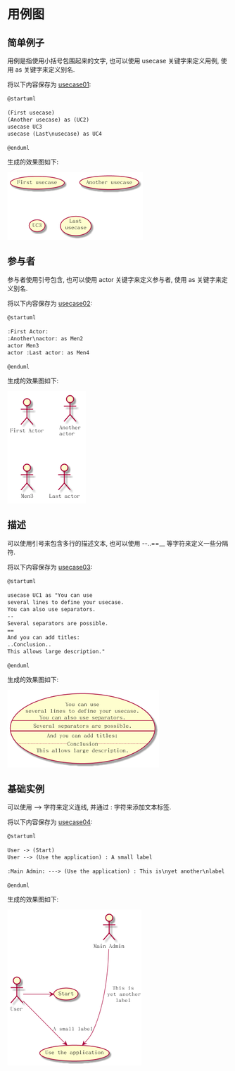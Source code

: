 # 用例图 #

## 简单例子 ##

用例是指使用小括号包围起来的文字, 也可以使用 usecase 关键字来定义用例, 使用 as 关键字来定义别名.

将以下内容保存为 [usecase01](https://github.com/lsytj0413/learn-note/blob/master/draw/plantuml/usecase/usecase01.pum):

```
@startuml

(First usecase)
(Another usecase) as (UC2)
usecase UC3
usecase (Last\nusecase) as UC4

@enduml
```

生成的效果图如下:

![usecase01.png](https://github.com/lsytj0413/learn-note/blob/master/draw/plantuml/usecase/usecase01.png)

## 参与者 ##

参与者使用引号包含, 也可以使用 actor 关键字来定义参与者, 使用 as 关键字来定义别名.

将以下内容保存为 [usecase02](https://github.com/lsytj0413/learn-note/blob/master/draw/plantuml/usecase/usecase02.pum):

```
@startuml

:First Actor:
:Another\nactor: as Men2
actor Men3
actor :Last actor: as Men4

@enduml
```

生成的效果图如下:

![usecase02.png](https://github.com/lsytj0413/learn-note/blob/master/draw/plantuml/usecase/usecase02.png)

## 描述 ##

可以使用引号来包含多行的描述文本, 也可以使用 --..==__ 等字符来定义一些分隔符.

将以下内容保存为 [usecase03](https://github.com/lsytj0413/learn-note/blob/master/draw/plantuml/usecase/usecase03.pum):

```
@startuml

usecase UC1 as "You can use
several lines to define your usecase.
You can also use separators.
--
Several separators are possible.
==
And you can add titles:
..Conclusion..
This allows large description."

@enduml
```

生成的效果图如下:

![usecase03.png](https://github.com/lsytj0413/learn-note/blob/master/draw/plantuml/usecase/usecase03.png)

## 基础实例 ##

可以使用 --> 字符来定义连线, 并通过 : 字符来添加文本标签.

将以下内容保存为 [usecase04](https://github.com/lsytj0413/learn-note/blob/master/draw/plantuml/usecase/usecase04.pum):

```
@startuml

User -> (Start)
User --> (Use the application) : A small label

:Main Admin: ---> (Use the application) : This is\nyet another\nlabel

@enduml
```

生成的效果图如下:

![usecase04.png](https://github.com/lsytj0413/learn-note/blob/master/draw/plantuml/usecase/usecase04.png)
